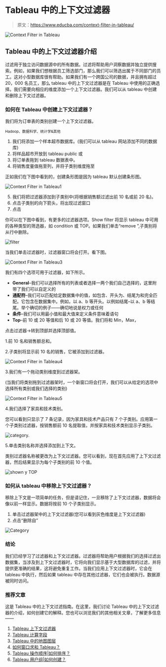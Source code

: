 # Tableau 中的上下文过滤器

> 原文：<https://www.educba.com/context-filter-in-tableau/>

![Context Filter in Tableau](img/d4ed1510e80ae27cc6d1d20089adcc0f.png)



## Tableau 中的上下文过滤器介绍

过滤用于独立访问数据源中的所有数据。过滤将帮助用户洞察数据并独立提供搜索。例如，如果我们想根据员工筛选部门，那么我们可以筛选出属于不同部门的员工。这对小型数据库很有帮助。如果我们有一个跨国公司的数据，并且拥有超过 20，000 名员工，那么 tableau 中的上下文过滤器是在 Tableau 中使用的正确选择。我们需要向相应的维度添加一个上下文过滤器。我们可以从 tableau 中创建和删除上下文过滤器。

### 如何在 Tableau 中创建上下文过滤器？

我们将为订单表的类别创建一个上下文过滤器。

<small>Hadoop、数据科学、统计学&其他</small>

1.  我们将添加一个样本超市数据库。(我们可以从 tableau 网站添加不同的数据库)
2.  将样品超市开放到 tableau public 或
3.  将订单表拖到 tableau 数据表中。
4.  将销售度量值拖至列，并将子类别维度拖至

正如我们在下图中看到的，创建条形图是因为 tableau 默认创建条形图。

![Context Filter in Tableau1](img/a18da372e508eecd1cb45a255288aba6.png)



5.  我们将把过滤器添加到子类别中(将根据销售额过滤出前 10 名或前 20 名)。
6.  点击子类别的向下箭头，将出现过滤窗口
7.  点击

你可以在下图中看到，有更多的过滤器选项。Show filter 将显示 tableau 中可用的各种类型的筛选器，如 condition 或 TOP。如果我们单击“remove ”,子类别将从行中删除。

![filter](img/3fa00847667fd6036486353c39b45aa2.png)



当我们单击过滤器时，过滤器窗口将会打开。看下图。

![Context Filter in Tableau3](img/967cfb2743e89dceb264bb43c9d987b2.png)



我们有四个选项可用于过滤器，如下所示。

*   **General**–我们可以选择所有的列表或者选择一两个我们自己选择的，这里附带了我们可以自定义的
*   **通配符**–我们可以匹配给定数据集中的值，如包含、开头为、结尾为和完全匹配。它包含在数据集中。例如，以 a、b 等开头。以例如结尾–以 a、b 等结尾。举个确切的例子——确切地说是权力或任何
*   **条件**–我们可以用最小值和最大值来定义条件意味着语句
*   **Top**–前 10 或 20 等值和后 10 或 20 等值。我们将和 Min，Max，

点击过滤器->转到顶部并选择顶部值。

1.前 10 名和销售额总和。

2.子类别将显示前 10 名的销售，它被添加到过滤器。

![Context Filter in Tableau4](img/315cb62525f0fcd2fc4e2180eb34e94c.png)



3.我们有一个拖动类别维度到过滤器架。

(当我们将类别拖到过滤器架时，一个新窗口将会打开，我们可以从给定的选项中选择所有类别或我们选择的类别)

![Context Filter in Tableau5](img/5ef204947b266d66c7a0b1614d8c084f.png)



4.我们选择了家具和技术类别。

您可以看到只显示了 7 条记录，因为家具和技术产品只有 7 个子类别。应用第一个子类别过滤器，按销售额前 10 名提取值，并按家具和技术类别显示子类别。

![category.](img/b019b56c4f643920a4d2c34796a7627e.png)



5.单击类别名称并选择添加到上下文。

类别过滤器名称被更改为上下文过滤器。您可以看到，现在首先应用了上下文过滤器，然后结果显示为每个子类别的前 10 个值。

![shown y TOP](img/6f1d97916f45fd6d03d809bb87e424e0.png)



### 如何从 tableau 中移除上下文过滤器？

移除上下文是一项简单的任务，但是请记住，一旦移除了上下文过滤器，数据将会像以前一样显示。数据将按前 10 个子类别显示。

1.  单击过滤器架中的上下文过滤器(您可以看到灰色维度是上下文过滤器)
2.  点击“删除自”

![Category](img/a8ea7382524935ceff2420c28188868c.png)



### **结论**

我们已经学习了过滤器和上下文过滤器。过滤器将帮助用户根据我们的选择过滤出数据集，当涉及到上下文过滤器时，它将向我们显示基于大型数据库的过滤，并将提供更准确的结果，这将避免重复工作。当我们应用上下文过滤器时，它会在 tableau 中执行，然后如果 tableau 中存在其他过滤器，它们也会被执行。数据源被同时访问。

### 推荐文章

这是 Tableau 中的上下文过滤指南。在这里，我们讨论 Tableau 中的上下文过滤器的介绍，如何创建它的解释。您也可以浏览我们的其他相关文章，了解更多信息——

1.  [Tableau 上下文过滤器](https://www.educba.com/tableau-context-filter/)
2.  [Tableau 计算字段](https://www.educba.com/tableau-calculated-field/)
3.  [Tableau 中的地图图层](https://www.educba.com/map-layers-in-tableau/)
4.  [如何窗口求和 Tableau？](https://www.educba.com/window-sum-tableau/)
5.  [Tableau 操作顺序|如何排序？](https://www.educba.com/tableau-order-of-operations/)
6.  [Tableau 用户组|如何创建？](https://www.educba.com/tableau-user-group/)





